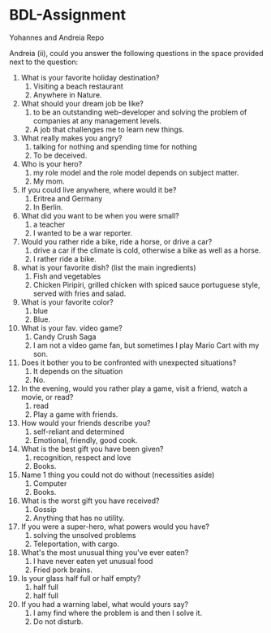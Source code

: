 # BDL-Assignment
Yohannes and Andreia Repo

Andreia (ii), could you answer the following questions in the space provided next to the question:
1. What is your favorite holiday destination?
   1. Visiting a beach restaurant 
   2. Anywhere in Nature.
2. What should your dream job be like?
   1. to be an outstanding web-developer and solving the problem of companies at any management levels. 
   2. A job that challenges me to learn new things.
3. What really makes you angry?
   1. talking for nothing and spending time for nothing
   2. To be deceived.
4. Who is your hero?
   1. my role model and the role model depends on subject matter.
   2. My mom.
5. If you could live anywhere, where would it be?
   1. Eritrea and Germany 
   2. In Berlin.
6. What did you want to be when you were small?
   1. a teacher 
   2. I wanted to be a war reporter.
7. Would you rather ride a bike, ride a horse, or drive a car?
   1. drive a car if the climate is cold, otherwise a bike as well as a horse.
   2.  I rather ride a bike.
8. what is your favorite dish? (list the main ingredients)
   1. Fish and vegetables 
   2. Chicken Piripiri, grilled chicken with spiced sauce portuguese style, served with fries and salad.
9.  What is your favorite color?
    1.  blue
    2.  Blue.
10. What is your fav. video game?
    1.  Candy Crush Saga
    2.  I am not a video game fan, but sometimes I play Mario Cart with my son.
11. Does it bother you to be confronted with unexpected situations?
    1.  It depends on the situation
    2.  No.
12. In the evening, would you rather play a game, visit a friend, watch a movie, or read?
    1.  read
    2.  Play a game with friends.
13. How would your friends describe you?
    1.  self-reliant and determined 
    2.  Emotional, friendly, good cook.
14. What is the best gift you have been given?
    1.  recognition, respect and love
    2.  Books.
15. Name 1 thing you could not do without (necessities aside)
    1. Computer 
    2. Books.
16. What is the worst gift you have received?
    1. Gossip
    2. Anything that has no utility. 
17. If you were a super-hero, what powers would you have?
    1. solving the unsolved problems 
    2. Teleportation, with cargo.
18. What's the most unusual thing you've ever eaten?
    1. I have never eaten yet unusual food
    2. Fried pork brains. 
19. Is your glass half full or half empty?
    1. half full
    2. half full
20. If you had a warning label, what would yours say?
    1. I amy find where the problem is and then I solve it.
    2. Do not disturb.


